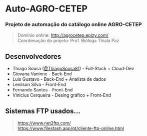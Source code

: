 # Auto-AGRO-CETEP
### Projeto de automação do catálogo online AGRO-CETEP
> Domínio online: http://agrocetep.epizy.com/ <br>
> Coordenação do projeto: Prof. Bióloga Thiala Paz
## Desenvolvedores
- Thiago Sousa ([@ThiagoSousa81](https://github.com/thiagosousa81)) - Full-Stack + Cloud-Dev
- Giovana Vaninne - Back-End
- Luis Gustavo - Back-End + Analista de dados
- Lenilson Silva - Front-End
- Fernando Santos - Front-End
- Vinicius Cerqueira - Desing gráfico + Front-End
## Sistemas FTP usados...
> https://www.net2ftp.com/ <br>
> https://www.filestash.app/pt/cliente-ftp-online.html
